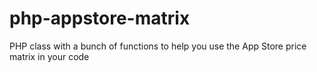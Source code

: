 php-appstore-matrix
===================

PHP class with a bunch of functions to help you use the App Store price matrix in your code